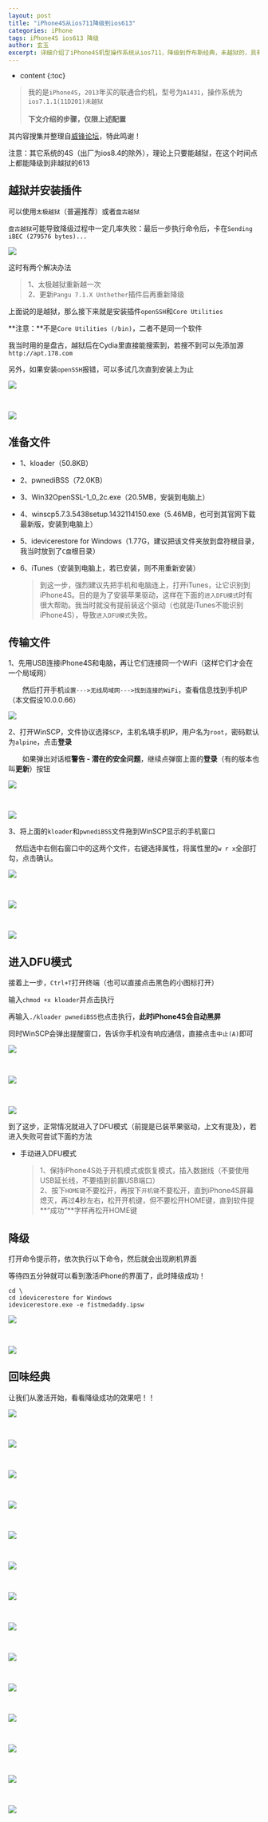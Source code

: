 ```yaml
---
layout: post
title: "iPhone4S从ios711降级到ios613"
categories: iPhone
tags: iPhone4S ios613 降级
author: 玄玉
excerpt: 详细介绍了iPhone4S机型操作系统从ios711，降级到乔布斯经典，未越狱的，具有情怀的拟物图标的ios613的方法。
---
```


* content
{:toc}

> 我的是`iPhone4S`，`2013`年买的联通合约机，型号为`A1431`，操作系统为`ios7.1.1(11D201)未越狱`<br/><br/>
**下文介绍的步骤，仅限上述配置**

其内容搜集并整理自[威锋论坛](http://bbs.feng.com/thread-htm-fid-385.html)，特此鸣谢！

注意：其它系统的4S（出厂为ios8.4的除外），理论上只要能越狱，在这个时间点上都能降级到非越狱的613

## 越狱并安装插件

可以使用`太极越狱`（普遍推荐）或者`盘古越狱`

`盘古越狱`可能导致降级过程中一定几率失败：最后一步执行命令后，卡在`Sending iBEC (279576 bytes)...`

![](/img/2016-10-25/iphone4s-to-ios613-01.png)

这时有两个解决办法

> 1、太极越狱重新越一次<br/>
2、更新`Pangu 7.1.X Unthether`插件后再重新降级

上面说的是越狱，那么接下来就是安装插件`openSSH`和`Core Utilities`

**注意：**不是`Core Utilities (/bin)`，二者不是同一个软件

我当时用的是盘古，越狱后在Cydia里直接能搜索到，若搜不到可以先添加源`http://apt.178.com`

另外，如果安装`openSSH`报错，可以多试几次直到安装上为止

![](/img/2016-10-25/iphone4s-to-ios613-02.png)

<br/>

![](/img/2016-10-25/iphone4s-to-ios613-03.png)

## 准备文件

* 1、kloader（50.8KB）

* 2、pwnediBSS（72.0KB）

* 3、Win32OpenSSL-1_0_2c.exe（20.5MB，安装到电脑上）

* 4、winscp5.7.3.5438setup.1432114150.exe（5.46MB，也可到其官网下载最新版，安装到电脑上）

* 5、idevicerestore for Windows（1.77G，建议把该文件夹放到盘符根目录，我当时放到了`C盘`根目录）

* 6、iTunes（安装到电脑上，若已安装，则不用重新安装）

    > 到这一步，强烈建议先把手机和电脑连上，打开iTunes，让它识别到iPhone4S。目的是为了安装苹果驱动，这样在下面的`进入DFU模式`时有很大帮助。我当时就没有提前装这个驱动（也就是iTunes不能识别iPhone4S），导致`进入DFU模式`失败。

## 传输文件

1、先用USB连接iPhone4S和电脑，再让它们连接同一个WiFi（这样它们才会在一个局域网）

　　然后打开手机`设置--->无线局域网--->找到连接的WiFi`，查看信息找到手机IP（本文假设10.0.0.66）

![](/img/2016-10-25/iphone4s-to-ios613-04.png)

2、打开WinSCP，文件协议选择`SCP`，主机名填手机IP，用户名为`root`，密码默认为`alpine`，点击**登录**

　　如果弹出对话框**警告 - 潜在的安全问题**，继续点弹窗上面的**登录**（有的版本也叫**更新**）按钮

![](/img/2016-10-25/iphone4s-to-ios613-05.png)

<br/>

![](/img/2016-10-25/iphone4s-to-ios613-06.png)

3、将上面的`kloader`和`pwnediBSS`文件拖到WinSCP显示的手机窗口

　然后选中右侧右窗口中的这两个文件，右键选择属性，将属性里的`w r x`全部打勾，点击确认。

![](/img/2016-10-25/iphone4s-to-ios613-07.png)

<br/>

![](/img/2016-10-25/iphone4s-to-ios613-08.png)

<br/>

![](/img/2016-10-25/iphone4s-to-ios613-09.png)

## 进入DFU模式

接着上一步，`Ctrl+T`打开终端（也可以直接点击黑色的小图标打开）

输入`chmod +x kloader`并点击执行

再输入`./kloader pwnediBSS`也点击执行，**此时iPhone4S会自动黑屏**

同时WinSCP会弹出提醒窗口，告诉你手机没有响应通信，直接点击`中止(A)`即可

![](/img/2016-10-25/iphone4s-to-ios613-10.png)

<br/>

![](/img/2016-10-25/iphone4s-to-ios613-11.png)

<br/>

![](/img/2016-10-25/iphone4s-to-ios613-12.png)

到了这步，正常情况就进入了DFU模式（前提是已装苹果驱动，上文有提及），若进入失败可尝试下面的方法

 * 手动进入DFU模式

    > 1、保持iPhone4S处于开机模式或恢复模式，插入数据线（不要使用USB延长线，不要插到前置USB端口）<br/>
2、按下`HOME键`不要松开，再按下`开机键`不要松开，直到iPhone4S屏幕熄灭，再过**4**秒左右，松开开机键，但不要松开HOME键，直到软件提**“成功”**字样再松开HOME键

## 降级

打开命令提示符，依次执行以下命令，然后就会出现刷机界面

等待四五分钟就可以看到激活iPhone的界面了，此时降级成功！

```
cd \
cd idevicerestore for Windows
idevicerestore.exe -e fistmedaddy.ipsw
```

![](/img/2016-10-25/iphone4s-to-ios613-13.png)

<br/>

![](/img/2016-10-25/iphone4s-to-ios613-14.png)

## 回味经典

让我们从激活开始，看看降级成功的效果吧！！

![](/img/2016-10-25/iphone4s-to-ios613-15.png)

<br/>

![](/img/2016-10-25/iphone4s-to-ios613-16.png)

<br/>

![](/img/2016-10-25/iphone4s-to-ios613-17.png)

<br/>

![](/img/2016-10-25/iphone4s-to-ios613-18.png)

<br/>

![](/img/2016-10-25/iphone4s-to-ios613-19.png)

<br/>

![](/img/2016-10-25/iphone4s-to-ios613-20.png)

<br/>

![](/img/2016-10-25/iphone4s-to-ios613-21.png)

<br/>

![](/img/2016-10-25/iphone4s-to-ios613-22.png)

<br/>

![](/img/2016-10-25/iphone4s-to-ios613-23.png)

<br/>

![](/img/2016-10-25/iphone4s-to-ios613-24.png)

<br/>

![](/img/2016-10-25/iphone4s-to-ios613-25.jpg)

<br/>

![](/img/2016-10-25/iphone4s-to-ios613-26.png)

<br/>

![](/img/2016-10-25/iphone4s-to-ios613-27.png)

<br/>

![](/img/2016-10-25/iphone4s-to-ios613-28.jpg)